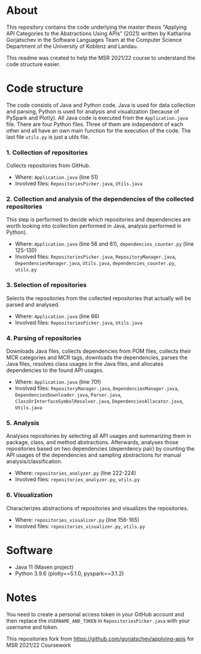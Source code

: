 # About
This repository contains the code underlying the master thesis "Applying API Categories to the Abstractions Using APIs" (2021) written by Katharina Gorjatschev in the Software Languages Team at the Computer Science Department of the University of Koblenz and Landau.

This readme was created to help the MSR 2021/22 course to understand the code structure easier. 


# Code structure
The code consists of Java and Python code. Java is used for data collection and parsing, Python is used for analysis and visualization (because of PySpark and Plotly). All Java code is executed from the `Application.java` file. There are four Python files. Three of them are independent of each other and all have an own main function for the execution of the code. The last file `utils.py` is just a utils file.

### 1. Collection of repositories
Collects repositories from GitHub.
* Where: `Application.java` (line 51)
* Involved files: `RepositoriesPicker.java`, `Utils.java`

### 2. Collection and analysis of the dependencies of the collected repositories
This step is performed to decide which repositories and dependencies are worth looking into (collection performed in Java, analysis performed in Python).
* Where: `Application.java` (line 56 and 61), `dependencies_counter.py` (line 125-130)
* Involved files: `RepositoriesPicker.java`, `RepositoryManager.java`, `DependenciesManager.java`, `Utils.java`, `dependencies_counter.py`, `utils.py`

### 3. Selection of repositories
Selects the repositories from the collected repositories that actually will be parsed and analysed.
* Where: `Application.java` (line 66)
* Involved files: `RepositoriesPicker.java`, `Utils.java`

### 4. Parsing of repositories
Downloads Java files, collects dependencies from POM files, collects their MCR categories and MCR tags, downloads the dependencies, parses the Java files, resolves class usages in the Java files, and allocates dependencies to the found API usages.
* Where: `Application.java` (line 70f)
* Involved files: `RepositoryManager.java`, `DependenciesManager.java`, `DependenciesDownloader.java`, `Parser.java`, `ClassOrInterfaceSymbolResolver.java`, `DependenciesAllocator.java`, `Utils.java`

### 5. Analysis
Analyses repositories by selecting all API usages and summarizing them in package, class, and method abstractions. Afterwards, analyses those repositories based on two dependencies (dependency pair) by counting the API usages of the dependencies and sampling abstractions for manual analysis/classification.
* Where: `repositories_analyzer.py` (line 222-224)
* Involved files: `repositories_analyzer.py`, `utils.py`

### 6. Visualization
Characterizes abstractions of repositories and visualizes the repositories.
* Where: `repositories_visualizer.py` (line 156-165)
* Involved files: `repositories_visualizer.py`, `utils.py`

# Software
* Java 11 (Maven project)
* Python 3.9.6 (plotly==5.1.0, pyspark==3.1.2)

# Notes
You need to create a personal access token in your GitHub account and then replace the `USERNAME_AND_TOKEN` in `RepositoriesPicker.java` with your username and token.

This repositories fork from https://github.com/gorjatschev/applying-apis for MSR 2021/22 Coursework